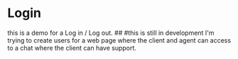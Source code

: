 # Login
this is a demo for a Log in / Log out. ##
#this is still in development
I'm trying to create users for a web page where the client and agent can access to a chat where the client can have support.